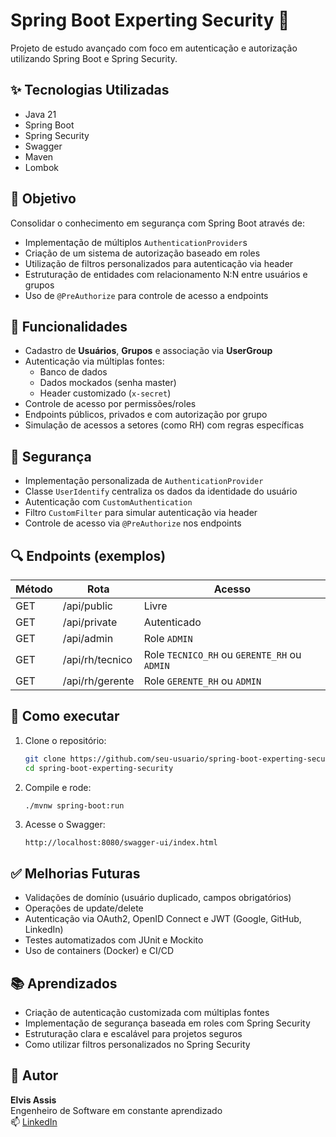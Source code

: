 
# Spring Boot Experting Security 🔐

Projeto de estudo avançado com foco em autenticação e autorização utilizando Spring Boot e Spring Security.

## ✨ Tecnologias Utilizadas

- Java 21
- Spring Boot
- Spring Security
- Swagger
- Maven
- Lombok

## 🎯 Objetivo

Consolidar o conhecimento em segurança com Spring Boot através de:
- Implementação de múltiplos `AuthenticationProvider`s
- Criação de um sistema de autorização baseado em roles
- Utilização de filtros personalizados para autenticação via header
- Estruturação de entidades com relacionamento N:N entre usuários e grupos
- Uso de `@PreAuthorize` para controle de acesso a endpoints

## 🧠 Funcionalidades

- Cadastro de **Usuários**, **Grupos** e associação via **UserGroup**
- Autenticação via múltiplas fontes:
  - Banco de dados
  - Dados mockados (senha master)
  - Header customizado (`x-secret`)
- Controle de acesso por permissões/roles
- Endpoints públicos, privados e com autorização por grupo
- Simulação de acessos a setores (como RH) com regras específicas

## 🔐 Segurança

- Implementação personalizada de `AuthenticationProvider`
- Classe `UserIdentify` centraliza os dados da identidade do usuário
- Autenticação com `CustomAuthentication`
- Filtro `CustomFilter` para simular autenticação via header
- Controle de acesso via `@PreAuthorize` nos endpoints

## 🔍 Endpoints (exemplos)

| Método | Rota             | Acesso                |
|--------|------------------|-----------------------|
| GET    | /api/public      | Livre                 |
| GET    | /api/private     | Autenticado           |
| GET    | /api/admin       | Role `ADMIN`          |
| GET    | /api/rh/tecnico  | Role `TECNICO_RH` ou `GERENTE_RH` ou `ADMIN` |
| GET    | /api/rh/gerente  | Role `GERENTE_RH` ou `ADMIN` |

## 🚀 Como executar

1. Clone o repositório:
   ```bash
   git clone https://github.com/seu-usuario/spring-boot-experting-security.git
   cd spring-boot-experting-security
   ```

2. Compile e rode:
   ```bash
   ./mvnw spring-boot:run
   ```

3. Acesse o Swagger:
   ```
   http://localhost:8080/swagger-ui/index.html
   ```

## ✅ Melhorias Futuras

- Validações de domínio (usuário duplicado, campos obrigatórios)
- Operações de update/delete
- Autenticação via OAuth2, OpenID Connect e JWT (Google, GitHub, LinkedIn)
- Testes automatizados com JUnit e Mockito
- Uso de containers (Docker) e CI/CD

## 📚 Aprendizados

- Criação de autenticação customizada com múltiplas fontes
- Implementação de segurança baseada em roles com Spring Security
- Estruturação clara e escalável para projetos seguros
- Como utilizar filtros personalizados no Spring Security

## 🧠 Autor

**Elvis Assis**  
Engenheiro de Software em constante aprendizado  
📫 [LinkedIn](https://www.linkedin.com/in/seu-perfil)
